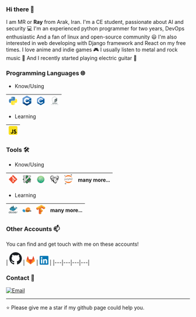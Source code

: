 ### Hi there 👋

I am MR or **Ray** from Arak, Iran. I'm a CE student, passionate about AI and security 💻 I'm an experienced python programmer for two years, DevOps enthusiastic And a fan of linux and open-source community 😃 I'm also interested in web developing with Django framework and React on my free times. I love anime and indie games 🎮 I usually listen to metal and rock music 🤘 And I recently started playing electric guitar 🎸

### Programming Languages 🌐

- Know/Using

| [<img src="images/python.png" alt="python logo" width="24">](https://www.python.org/)  | [<img src="images/cpp.png" alt="cpp logo" width="24">](https://isocpp.org/)  | [<img src="images/C.png" alt="c logo" width="24">](http://www.open-std.org/jtc1/sc22/wg14/) | [<img src="images/bash.png" alt="bash logo" width="24">](https://www.gnu.org/software/bash/)  |
|---|---|---|---|

- Learning

| [<img src="images/js.png" alt="js logo" width="24">](https://developer.mozilla.org/en-US/docs/Web/JavaScript)  |
|---|

### Tools 🛠️

- Know/Using

| [<img src="images/git.png" alt="git logo" width="24">](https://git-scm.com/) | [<img src="images/vim.png" alt="vim logo" width="24">](https://www.vim.org/) | [<img src="images/atom.png" alt="atom logo" width="24">](https://atom.io/) | [<img src="images/gnu.png" alt="gnu logo" width="24">](https://www.gnu.org/)  |  [<img src="images/jupyter.png" alt="jupyter logo" width="24">](https://jupyter.org/) | many more...
|---|---|---|---|---|---|

- Learning

| [<img src="images/docker.png" alt="docker logo" width="24">](https://www.docker.com/) |[<img src="images/scikit.png" alt="scikit logo" width="24">](https://scikit-learn.org/) | [<img src="images/tensor.png" alt="tensor logo" width="24">](https://www.tensorflow.org/) | many more...
|---|---|---|---|

### Other Accounts 📫

You can find and get touch with me on these accounts!

| [<img src="images/github.png" alt="github logo" width="34">](https://github.com/1MahdiR) | [<img src="images/gitlab.png" alt="gitlab logo" width="24">](https://gitlab.com/__mr__) | [<img src="images/linkedin.png" alt="linkedin logo" width="24">](https://www.linkedin.com/in/amir-mahdi-rasouli-39566a143/) |
|---|---|---|---|

### Contact 📨

[![Email](https://travis-ci.org/gmailgem/gmail.svg)](mailto:a.m.rasouli.n@gmail.com)

---
⭐️ Please give me a star if my github page could help you.

